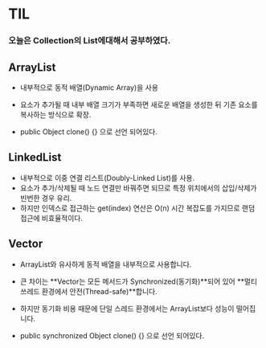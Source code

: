 # TIL

### 오늘은 Collection의 List에대해서 공부하였다.

## ArrayList

- 내부적으로 동적 배열(Dynamic Array)을 사용
- 요소가 추가될 때 내부 배열 크기가 부족하면 새로운 배열을 생성한 뒤 기존 요소를 복사하는 방식으로 확장.

- public Object clone() {} 으로 선언 되어있다.

## LinkedList

- 내부적으로 이중 연결 리스트(Doubly-Linked List)를 사용.
- 요소가 추가/삭제될 때 노드 연결만 바꿔주면 되므로 특정 위치에서의 삽입/삭제가 빈번한 경우 유리.
- 하지만 인덱스로 접근하는 get(index) 연산은 O(n) 시간 복잡도를 가지므로 랜덤 접근에 비효율적이다.

## Vector

- ArrayList와 유사하게 동적 배열을 내부적으로 사용합니다.
- 큰 차이는 **Vector는 모든 메서드가 Synchronized(동기화)**되어 있어 **멀티쓰레드 환경에서 안전(Thread-safe)**합니다.
- 하지만 동기화 비용 때문에 단일 스레드 환경에서는 ArrayList보다 성능이 떨어집니다.

- public synchronized Object clone() {} 으로 선언 되어있다.
